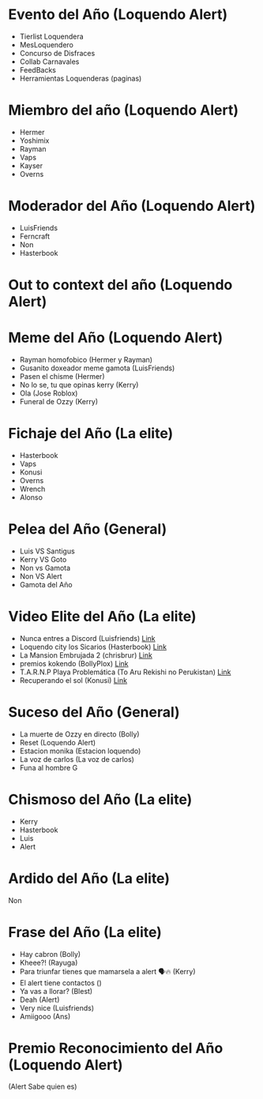 # Evento del Año (Loquendo Alert)
- Tierlist Loquendera
-  MesLoquendero
-  Concurso de Disfraces
- Collab Carnavales
- FeedBacks
- Herramientas Loquenderas (paginas)

# Miembro del año (Loquendo Alert)
 - Hermer
 - Yoshimix
 - Rayman
 - Vaps
 - Kayser
 - Overns

# Moderador del Año (Loquendo Alert)
- LuisFriends 
- Ferncraft
- Non
- Hasterbook
                                  
 # Out to context del año (Loquendo Alert)
 

  # Meme del Año (Loquendo Alert)
  - Rayman homofobico (Hermer y Rayman)
  - Gusanito doxeador meme gamota (LuisFriends)
  - Pasen el chisme (Hermer)
  - No lo se, tu que opinas kerry (Kerry)
  - Ola (Jose Roblox)
  - Funeral de Ozzy (Kerry)
   

  # Fichaje del Año (La elite)
- Hasterbook
- Vaps
- Konusi
- Overns
- Wrench
- Alonso

# Pelea del Año (General)
- Luis VS Santigus
- Kerry VS Goto
- Non vs Gamota
- Non VS Alert
- Gamota del Año

# Video Elite del Año (La elite)
- Nunca entres a Discord (Luisfriends) [Link](https://youtu.be/IcTwJslelCQ)
- Loquendo city los Sicarios (Hasterbook) [Link](https://youtu.be/mf9Slhs2Be4)
- La Mansion Embrujada 2 (chrisbrur) [Link](https://youtu.be/i3qj_TRL89Y)
- premios kokendo (BollyPlox) [Link](https://youtu.be/aWiXFvNDWXM)
- T.A.R.N.P Playa Problemática (To Aru Rekishi no Perukistan) [Link](https://youtu.be/B7P_QkGEnGw)
- Recuperando el sol (Konusi) [Link](https://youtu.be/GKepPL5l_OE)

# Suceso del Año (General)
- La muerte de Ozzy en directo (Bolly)
- Reset (Loquendo Alert)
- Estacion monika (Estacion loquendo)
- La voz de carlos (La voz de carlos)
- Funa al hombre G
  

# Chismoso del Año (La elite)
- Kerry
- Hasterbook
- Luis
- Alert
  

# Ardido del Año (La elite)
Non

# Frase del Año (La elite)
- Hay cabron (Bolly)
- Kheee?! (Rayuga)
- Para triunfar tienes que mamarsela a alert 🗣️🔥 (Kerry)
- El alert tiene contactos ()
- Ya vas a llorar? (Blest)
- Deah (Alert)
- Very nice (Luisfriends)
- Amiigooo (Ans)

# Premio Reconocimiento del Año (Loquendo Alert)
(Alert Sabe quien es)  


